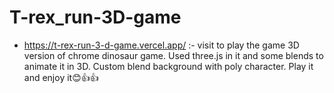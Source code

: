# T-rex_run-3D-game
- https://t-rex-run-3-d-game.vercel.app/ :- visit to play the game
3D version of chrome dinosaur game. Used three.js in it and some blends to animate it in 3D. Custom blend background with poly character. Play it and enjoy it😊👍👍
